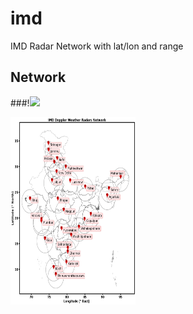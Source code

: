# imd
IMD Radar Network with lat/lon and range

## Network

###!![](qnetwork_with_range.jpg)

<img src="network_with_range.jpg" width="200" height="300">



